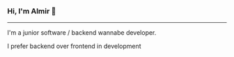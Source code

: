 ### Hi, I'm Almir 👋

<hr>

<p> I'm a junior software / backend wannabe developer. 
  
</p>
<p>I prefer backend over frontend in development</p>




